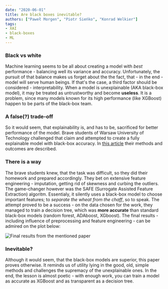 ```yaml
---
date: "2020-06-01"
title: Are black boxes inevitable?
authors: ["Paweł Morgen", "Piotr Sieńko", "Konrad Welkier"]
tags:
- XAI
- black-boxes
- ML
---
```


### Black vs white

Machine learning seems to be all about creating a model with *best* performance - balancing well its variance and accuracy. Unfortunately, the pursuit of that balance makes us forget about the  the fact, that - in the end - model will serve human beings. If that's the case, a third factor should be considered - interpretability. When a model is unexplainable (AKA black-box model), it may be treated as untrustworthy and become **useless**. It is a problem, since many models known for its high performance (like XGBoost) happen to be parts of the black-box team.

### A false(?) trade-off

So it would seem, that explainability is, and has to be, sacrificed for better performance of the model. Brave students of Warsaw University of Technology challenged that claim and attempted to create a fully explainable model with black-box accuracy. In [this article](https://mini-pw.github.io/2020L-WB-Book/surpassing-black-box-models-performance-on-unbalanced-data-with-an-interpretable-one-using-advanced-feature-engineering.html) their methods and outcomes are described.

### There is a way

The brave students knew, that the task was difficult, so they did their homework and prepared accordingly. They bet on extensive feature engineering - imputation, getting rid of skewness and curbing the outliers. The game-changer however was the SAFE (Surrogate Assisted Feature Extraction) algoritm. Essentialy, it silently uses a black-box model to choose important features; to *separate the wheat from the chaff*, so to speak. The attempt proved to be a success - on the data chosen for the work, they managed to train a decision tree, which was **more accurate** than standard black-box models (random forest, ADAboost, XGboost). The final results - including influence of preprocessing and feature engineering - can be admired on the plot below:

![Final results from the mentioned paper](/2020L-WB-Blog/2020-06-01-are-black-boxes-inevitable/plot.png)

### Inevitable?

Although it would seem, that the black-box models are superior, this paper proves otherwise. It reminds us of utility lying in the good, old, simple methods and challenges the supremacy of the unexplainable ones. In the end, the lesson is almost poetic - with enough work, you can train a model as accurate as XGBoost and as transparent as a decision tree.